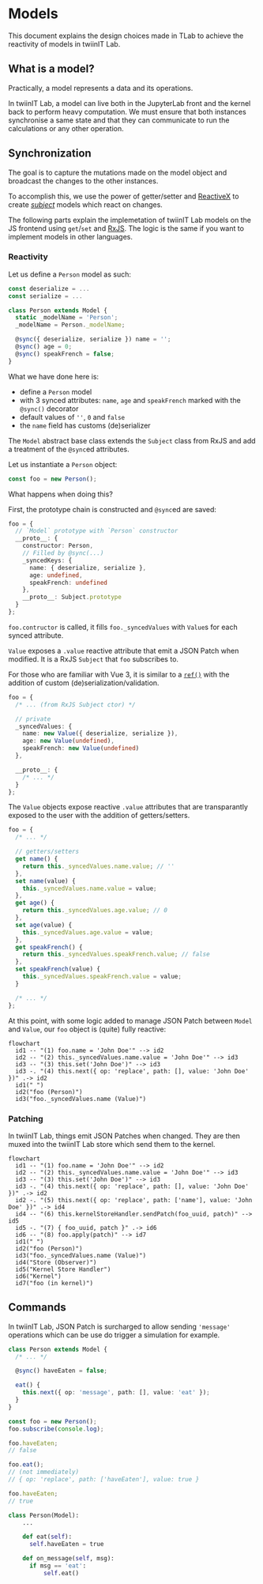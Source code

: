 # Models

This document explains the design choices made in TLab to achieve the reactivity of models in twiinIT Lab.

## What is a model?

Practically, a model represents a data and its operations.

In twiinIT Lab, a model can live both in the JupyterLab front and the kernel back to perform heavy computation. We must ensure that both instances synchronise a same state and that they can communicate to run the calculations or any other operation.

## Synchronization

The goal is to capture the mutations made on the model object and broadcast the changes to the other instances.

To accomplish this, we use the power of getter/setter and [ReactiveX](https://reactivex.io) to create [_subject_](https://reactivex.io/documentation/subject.html) models which react on changes.

The following parts explain the implemetation of twiinIT Lab models on the JS frontend using `get`/`set` and [RxJS](https://rxjs.dev). The logic is the same if you want to implement models in other languages.

### Reactivity

Let us define a `Person` model as such:

```ts
const deserialize = ...
const serialize = ...

class Person extends Model {
  static _modelName = 'Person';
  _modelName = Person._modelName;

  @sync({ deserialize, serialize }) name = '';
  @sync() age = 0;
  @sync() speakFrench = false;
}
```

What we have done here is:

- define a `Person` model
- with 3 synced attributes: `name`, `age` and `speakFrench` marked with the `@sync()` decorator
- default values of `''`, `0` and `false`
- the `name` field has customs (de)serializer

The `Model` abstract base class extends the `Subject` class from RxJS and add a treatment of the `@sync`ed attributes.

Let us instantiate a `Person` object:

```ts
const foo = new Person();
```

What happens when doing this?

First, the prototype chain is constructed and `@sync`ed are saved:

```ts
foo = {
  // `Model` prototype with `Person` constructor
  __proto__: {
    constructor: Person,
    // Filled by @sync(...)
    _syncedKeys: {
      name: { deserialize, serialize },
      age: undefined,
      speakFrench: undefined
    },
    __proto__: Subject.prototype
  }
};
```

`foo.contructor` is called, it fills `foo._syncedValues` with `Value`s for each synced attribute.

`Value` exposes a `.value` reactive attribute that emit a JSON Patch when modified. It is a RxJS `Subject` that `foo` subscribes to.

For those who are familiar with Vue 3, it is similar to a [`ref()`](https://vuejs.org/guide/essentials/reactivity-fundamentals.html#reactive-variables-with-ref) with the addition of custom (de)serialization/validation.

```ts
foo = {
  /* ... (from RxJS Subject ctor) */

  // private
  _syncedValues: {
    name: new Value({ deserialize, serialize }),
    age: new Value(undefined),
    speakFrench: new Value(undefined)
  },

  __proto__: {
    /* ... */
  }
};
```

The `Value` objects expose reactive `.value` attributes that are transparantly exposed to the user with the addition of getters/setters.

```ts
foo = {
  /* ... */

  // getters/setters
  get name() {
    return this._syncedValues.name.value; // ''
  },
  set name(value) {
    this._syncedValues.name.value = value;
  },
  get age() {
    return this._syncedValues.age.value; // 0
  },
  set age(value) {
    this._syncedValues.age.value = value;
  },
  get speakFrench() {
    return this._syncedValues.speakFrench.value; // false
  },
  set speakFrench(value) {
    this._syncedValues.speakFrench.value = value;
  }

  /* ... */
};
```

At this point, with some logic added to manage JSON Patch between `Model` and `Value`, our `foo` object is (quite) fully reactive:

```mermaid
flowchart
  id1 -- "(1) foo.name = 'John Doe'" --> id2
  id2 -- "(2) this._syncedValues.name.value = 'John Doe'" --> id3
  id3 -- "(3) this.set('John Doe')" --> id3
  id3 -. "(4) this.next({ op: 'replace', path: [], value: 'John Doe' })" .-> id2
  id1(" ")
  id2("foo (Person)")
  id3("foo._syncedValues.name (Value)")
```

### Patching

In twiinIT Lab, things emit JSON Patches when changed. They are then muxed into the twiinIT Lab store which send them to the kernel.

```mermaid
flowchart
  id1 -- "(1) foo.name = 'John Doe'" --> id2
  id2 -- "(2) this._syncedValues.name.value = 'John Doe'" --> id3
  id3 -- "(3) this.set('John Doe')" --> id3
  id3 -. "(4) this.next({ op: 'replace', path: [], value: 'John Doe' })" .-> id2
  id2 -. "(5) this.next({ op: 'replace', path: ['name'], value: 'John Doe' })" .-> id4
  id4 -- "(6) this.kernelStoreHandler.sendPatch(foo_uuid, patch)" --> id5
  id5 -. "(7) { foo_uuid, patch }" .-> id6
  id6 -- "(8) foo.apply(patch)" --> id7
  id1(" ")
  id2("foo (Person)")
  id3("foo._syncedValues.name (Value)")
  id4("Store (Observer)")
  id5("Kernel Store Handler")
  id6("Kernel")
  id7("foo (in kernel)")
```

## Commands

In twiinIT Lab, JSON Patch is surcharged to allow sending `'message'` operations which can be use do trigger a simulation for example.

```ts
class Person extends Model {
  /* ... */

  @sync() haveEaten = false;

  eat() {
    this.next({ op: 'message', path: [], value: 'eat' });
  }
}

const foo = new Person();
foo.subscribe(console.log);

foo.haveEaten;
// false

foo.eat();
// (not immediately)
// { op: 'replace', path: ['haveEaten'], value: true }

foo.haveEaten;
// true
```

```py
class Person(Model):
    ...

    def eat(self):
      self.haveEaten = true

    def on_message(self, msg):
      if msg == 'eat':
          self.eat()
```
